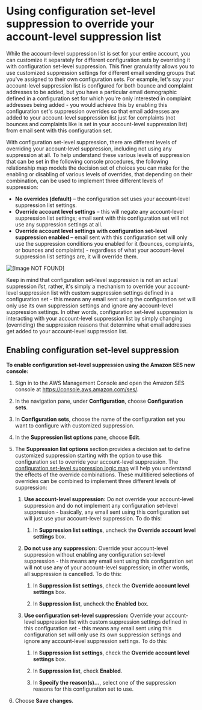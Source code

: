 # Using configuration set\-level suppression to override your account\-level suppression list<a name="sending-email-suppression-list-config-level"></a>

While the account\-level suppression list is set for your entire account, you can customize it separately for different configuration sets by overriding it with configuration set\-level suppression\. This finer granularity allows you to use customized suppression settings for different email sending groups that you've assigned to their own configuration sets\. For example, let's say your account\-level suppression list is configured for both bounce and complaint addresses to be added, but you have a particular email demographic defined in a configuration set for which you're only interested in complaint addresses being added \- you would achieve this by enabling this configuration set's suppression overrides so that email addresses are added to your account\-level suppression list just for complaints \(not bounces and complaints like is set in your account\-level suppression list\) from email sent with this configuration set\.

With configuration set\-level suppression, there are different levels of overriding your account\-level suppression, including not using any suppression at all\. To help understand these various levels of suppression that can be set in the following console procedures, the following relationship map models the decision set of choices you can make for the enabling or disabling of various levels of overrides, that depending on their combination, can be used to implement three different levels of suppression:
+ **No overrides \(default\)** – the configuration set uses your account\-level suppression list settings\.
+ **Override account level settings** – this will negate any account\-level suppression list settings; email sent with this configuration set will not use any suppression settings at all\.
+ **Override account level settings with configuration set\-level suppression enabled** – email sent with this configuration set will only use the suppression conditions you enabled for it \(bounces, complaints, or bounces and complaints\) \- regardless of what your account\-level suppression list settings are, it will override them\.

![\[Image NOT FOUND\]](http://docs.aws.amazon.com/ses/latest/dg/images/config_set_suppression_logic.png)

Keep in mind that configuration set\-level suppression is not an actual suppression *list*, rather, it's simply a mechanism to override your account\-level suppression list with custom suppression settings defined in a configuration set \- this means any email sent using the configuration set will only use its own suppression settings and ignore any account\-level suppression settings\. In other words, configuration set\-level suppression is interacting with your account\-level suppression list by simply changing \(overriding\) the suppression reasons that determine what email addresses get added to your account\-level suppression list\.

## Enabling configuration set\-level suppression<a name="create-config-level-suppression-console"></a>

**To enable configuration set\-level suppression using the Amazon SES new console:**

1. Sign in to the AWS Management Console and open the Amazon SES console at [https://console\.aws\.amazon\.com/ses/](https://console.aws.amazon.com/ses/)\.

1. In the navigation pane, under **Configuration**, choose **Configuration sets**\.

1. In **Configuration sets**, choose the name of the configuration set you want to configure with customized suppression\. 

1. In the **Suppression list options** pane, choose **Edit**\.

1. <a name="suppression-list-config-set-level"></a>The **Suppression list options** section provides a decision set to define customized suppression starting with the option to use this configuration set to override your account\-level suppression\. The [configuration set\-level suppression logic map](#sending-email-suppression-list-config-level) will help you understand the effects of the override combinations\. These multitiered selections of overrides can be combined to implement three different levels of suppression:

   1. **Use account\-level suppression:** Do not override your account\-level suppression and do not implement any configuration set\-level suppression \- basically, any email sent using this configuration set will just use your account\-level suppression\. To do this:

      1. In **Suppression list settings**, uncheck the **Override account level settings** box\.

   1. **Do not use any suppression:** Override your account\-level suppression without enabling any configuration set\-level suppression \- this means any email sent using this configuration set will not use any of your account\-level suppression; in other words, all suppression is cancelled\. To do this:

      1. In **Suppression list settings**, check the **Override account level settings** box\.

      1. In **Suppression list**, uncheck the **Enabled** box\.

   1. **Use configuration set\-level suppression:** Override your account\-level suppression list with custom suppression settings defined in this configuration set \- this means any email sent using this configuration set will only use its own suppression settings and ignore any account\-level suppression settings\. To do this:

      1. In **Suppression list settings**, check the **Override account level settings** box\. 

      1. In **Suppression list**, check **Enabled**\. 

      1. In **Specify the reason\(s\)\.\.\.**, select one of the suppression reasons for this configuration set to use\.

1. Choose **Save changes**\.